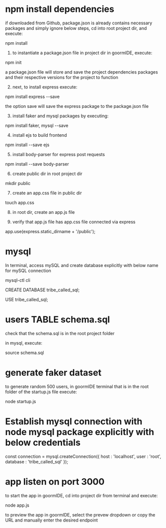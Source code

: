 # npm install dependencies

if downloaded from Github, package.json is already contains necessary packages and simply ignore below steps, cd into root project dir, and execute:

npm install

1. to instantiate a package.json file in project dir in goormIDE, execute: 

npm init 

a package.json file will store and save the project dependencies packages and their respective versions for the project to function

2. next, to install express execute:

npm install express --save

the option save will save the express package to the package.json file

3. install faker and mysql packages by executing:

npm install faker, mysql --save

4. install ejs to build frontend

npm install --save ejs

5. install body-parser for express post requests

npm install --save body-parser

6. create public dir in root project dir

mkdir public

7. create an app.css file in public dir

touch app.css

8. in root dir, create an app.js file

9. verify that app.js file has app.css file connected via express

app.use(express.static_dirname + '/public');

# mysql

In terminal, access mySQL and create database explicitly with below name for mySQL connection

mysql-ctl cli

CREATE DATABASE tribe_called_sql;

USE tribe_called_sql;

# users TABLE schema.sql

check that the schema.sql is in the root project folder

in mysql, execute:

source schema.sql

# generate faker dataset

to generate random 500 users, in goormIDE terminal that is in the root folder of the startup.js file execute:

node startup.js

# Establish mysql connection with node mysql package explicitly with below credentials

const connection = mysql.createConnection({
  host     : 'localhost',
  user     : 'root',
  database : 'tribe_called_sql'
});

# app listen on port 3000

to start the app in goormIDE, cd into project dir from terminal and execute:

node app.js

to preview the app in goormIDE, select the prevew dropdown or copy the URL and manually enter the desired endpoint
